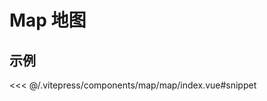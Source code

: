 # Map 地图

## 示例

<demo-map></demo-map>

<code-details>
<<< @/.vitepress/components/map/map/index.vue#snippet
</code-details>
